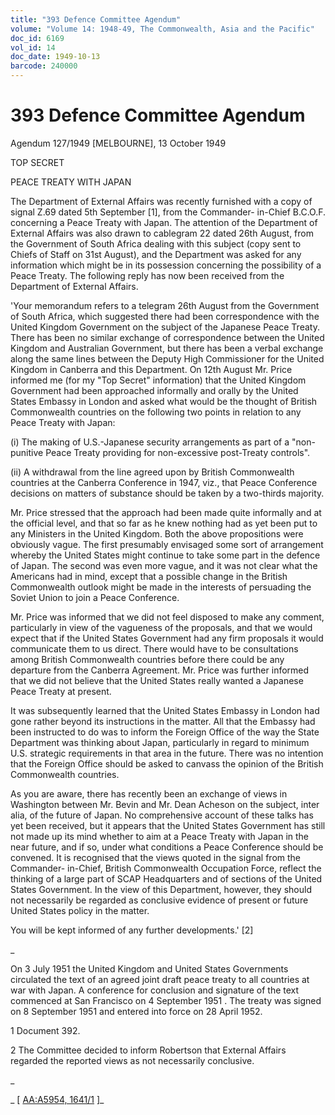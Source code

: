 ```yaml
---
title: "393 Defence Committee Agendum"
volume: "Volume 14: 1948-49, The Commonwealth, Asia and the Pacific"
doc_id: 6169
vol_id: 14
doc_date: 1949-10-13
barcode: 240000
---
```


# 393 Defence Committee Agendum

Agendum 127/1949 [MELBOURNE], 13 October 1949

TOP SECRET

PEACE TREATY WITH JAPAN

The Department of External Affairs was recently furnished with a copy of signal Z.69 dated 5th September [1], from the Commander- in-Chief B.C.O.F. concerning a Peace Treaty with Japan. The attention of the Department of External Affairs was also drawn to cablegram 22 dated 26th August, from the Government of South Africa dealing with this subject (copy sent to Chiefs of Staff on 31st August), and the Department was asked for any information which might be in its possession concerning the possibility of a Peace Treaty. The following reply has now been received from the Department of External Affairs.

'Your memorandum refers to a telegram 26th August from the Government of South Africa, which suggested there had been correspondence with the United Kingdom Government on the subject of the Japanese Peace Treaty. There has been no similar exchange of correspondence between the United Kingdom and Australian Government, but there has been a verbal exchange along the same lines between the Deputy High Commissioner for the United Kingdom in Canberra and this Department. On 12th August Mr. Price informed me (for my "Top Secret" information) that the United Kingdom Government had been approached informally and orally by the United States Embassy in London and asked what would be the thought of British Commonwealth countries on the following two points in relation to any Peace Treaty with Japan:

(i) The making of U.S.-Japanese security arrangements as part of a "non-punitive Peace Treaty providing for non-excessive post-Treaty controls".

(ii) A withdrawal from the line agreed upon by British Commonwealth countries at the Canberra Conference in 1947, viz., that Peace Conference decisions on matters of substance should be taken by a two-thirds majority.

Mr. Price stressed that the approach had been made quite informally and at the official level, and that so far as he knew nothing had as yet been put to any Ministers in the United Kingdom. Both the above propositions were obviously vague. The first presumably envisaged some sort of arrangement whereby the United States might continue to take some part in the defence of Japan. The second was even more vague, and it was not clear what the Americans had in mind, except that a possible change in the British Commonwealth outlook might be made in the interests of persuading the Soviet Union to join a Peace Conference.

Mr. Price was informed that we did not feel disposed to make any comment, particularly in view of the vagueness of the proposals, and that we would expect that if the United States Government had any firm proposals it would communicate them to us direct. There would have to be consultations among British Commonwealth countries before there could be any departure from the Canberra Agreement. Mr. Price was further informed that we did not believe that the United States really wanted a Japanese Peace Treaty at present.

It was subsequently learned that the United States Embassy in London had gone rather beyond its instructions in the matter. All that the Embassy had been instructed to do was to inform the Foreign Office of the way the State Department was thinking about Japan, particularly in regard to minimum U.S. strategic requirements in that area in the future. There was no intention that the Foreign Office should be asked to canvass the opinion of the British Commonwealth countries.

As you are aware, there has recently been an exchange of views in Washington between Mr. Bevin and Mr. Dean Acheson on the subject, inter alia, of the future of Japan. No comprehensive account of these talks has yet been received, but it appears that the United States Government has still not made up its mind whether to aim at a Peace Treaty with Japan in the near future, and if so, under what conditions a Peace Conference should be convened. It is recognised that the views quoted in the signal from the Commander- in-Chief, British Commonwealth Occupation Force, reflect the thinking of a large part of SCAP Headquarters and of sections of the United States Government. In the view of this Department, however, they should not necessarily be regarded as conclusive evidence of present or future United States policy in the matter.

You will be kept informed of any further developments.' [2]

_

On 3 July 1951 the United Kingdom and United States Governments circulated the text of an agreed joint draft peace treaty to all countries at war with Japan. A conference for conclusion and signature of the text commenced at San Francisco on 4 September 1951 . The treaty was signed on 8 September 1951 and entered into force on 28 April 1952.

1 Document 392.

2 The Committee decided to inform Robertson that External Affairs regarded the reported views as not necessarily conclusive.

_

_ [ [AA:A5954, 1641/1](http://www.naa.gov.au/cgi-bin/Search?O=I&Number=240000) ]_
